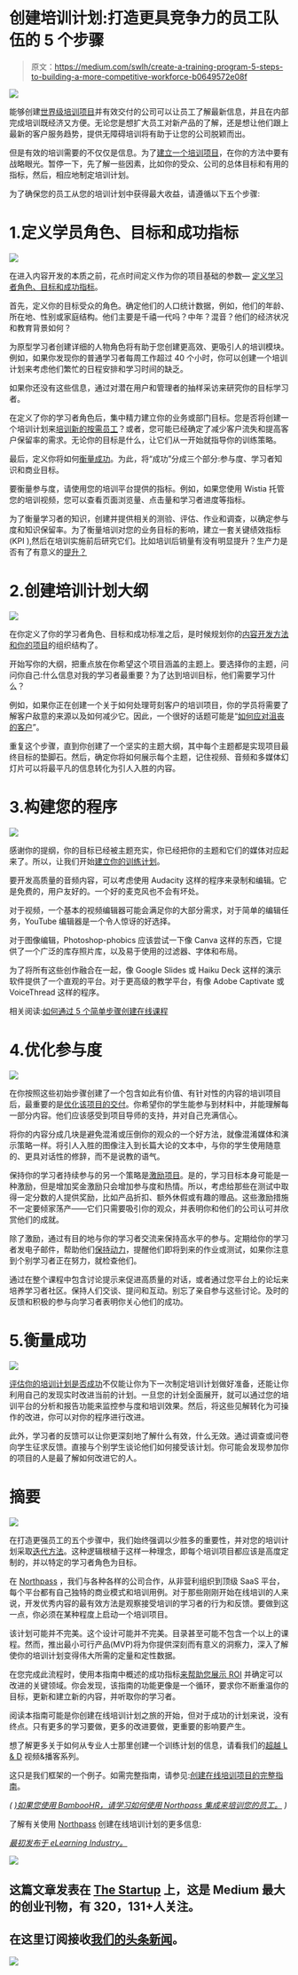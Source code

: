 # 创建培训计划:打造更具竞争力的员工队伍的 5 个步骤

> 原文：<https://medium.com/swlh/create-a-training-program-5-steps-to-building-a-more-competitive-workforce-b0649572e08f>

![](img/27eabe75010e8efa8d39fb64c02a727a.png)

能够创建[世界级培训项目](https://www.northpass.com/beginners-guide-to-online-training)并有效交付的公司可以让员工了解最新信息，并且在内部完成培训既经济又方便。无论您是想扩大员工对新产品的了解，还是想让他们跟上最新的客户服务趋势，提供无障碍培训将有助于让您的公司脱颖而出。

但是有效的培训需要的不仅仅是信息。为了[建立一个培训项目](https://elearningindustry.com/online-learning-resource-center-quickly-how-build)，在你的方法中要有战略眼光。暂停一下，先了解一些因素，比如你的受众、公司的总体目标和有用的指标，然后，相应地制定培训计划。

为了确保您的员工从您的培训计划中获得最大收益，请遵循以下五个步骤:

# 1.定义学员角色、目标和成功指标

![](img/121a17eaf9f98aa9006715b843622192.png)

在进入内容开发的本质之前，花点时间定义作为你的项目基础的参数— [定义学习者角色、目标和成功指标](https://www.northpass.com/beginners-guide-to-online-training/define-persona-and-goals#step-content-1)。

首先，定义你的目标受众的角色。确定他们的人口统计数据，例如，他们的年龄、所在地、性别或家庭结构。他们主要是千禧一代吗？中年？混音？他们的经济状况和教育背景如何？

为原型学习者创建详细的人物角色将有助于您创建更高效、更吸引人的培训模块。例如，如果你发现你的普通学习者每周工作超过 40 个小时，你可以创建一个培训计划来考虑他们繁忙的日程安排和学习时间的缺乏。

如果你还没有这些信息，通过对潜在用户和管理者的抽样采访来研究你的目标学习者。

在定义了你的学习者角色后，集中精力建立你的业务或部门目标。您是否将创建一个培训计划来[培训新的按需员工](https://elearningindustry.com/free-ebooks/scalable-workforce-onboarding-for-fast-growing-brands)？或者，您可能已经确定了减少客户流失和提高客户保留率的需求。无论你的目标是什么，让它们从一开始就指导你的训练策略。

最后，定义你将如何[衡量成功](https://www.northpass.com/platform/reporting)。为此，将“成功”分成三个部分:参与度、学习者知识和商业目标。

要衡量参与度，请使用您的培训平台提供的指标。例如，如果您使用 Wistia 托管您的培训视频，您可以查看页面浏览量、点击量和学习者进度等指标。

为了衡量学习者的知识，创建并提供相关的测验、评估、作业和调查，以确定参与度和知识保留率。为了衡量培训对您的业务目标的影响，建立一套关键绩效指标(KPI ),然后在培训实施前后研究它们。比如培训后销量有没有明显提升？生产力是否有了有意义的[提升？](https://elearningindustry.com/employee-engagement-ideas-boost-productivity)

# 2.创建培训计划大纲

![](img/dcec389691e35ec763665ac3eb469ff0.png)

在你定义了你的学习者角色、目标和成功标准之后，是时候规划你的[内容开发方法和你的项目](https://www.northpass.com/beginners-guide-to-online-training/outline-your-first-course#step-content-2)的组织结构了。

开始写你的大纲，把重点放在你希望这个项目涵盖的主题上。要选择你的主题，问问你自己:什么信息对我的学习者最重要？为了达到培训目标，他们需要学习什么？

例如，如果你正在创建一个关于如何处理苛刻客户的培训项目，你的学员将需要了解客户敌意的来源以及如何减少它。因此，一个很好的话题可能是“[如何应对沮丧的客户](https://www.northpass.com/kickstart-your-customer-education-program)”。

重复这个步骤，直到你创建了一个坚实的主题大纲，其中每个主题都是实现项目最终目标的垫脚石。然后，确定你将如何展示每个主题，记住视频、音频和多媒体幻灯片可以将最平凡的信息转化为引人入胜的内容。

# 3.构建您的程序

![](img/419e64889efee3d346de93db9ce84c64.png)

感谢你的提纲，你的目标已经被主题充实，你已经把你的主题和它们的媒体对应起来了。所以，让我们开始[建立你的训练计划](https://www.northpass.com/beginners-guide-to-online-training/build-the-course#step-content-3)。

要开发高质量的音频内容，可以考虑使用 Audacity 这样的程序来录制和编辑。它是免费的，用户友好的。一个好的麦克风也不会有坏处。

对于视频，一个基本的视频编辑器可能会满足你的大部分需求，对于简单的编辑任务，YouTube 编辑器是一个令人惊讶的好选择。

对于图像编辑，Photoshop-phobics 应该尝试一下像 Canva 这样的东西，它提供了一个广泛的库存照片库，以及易于使用的过滤器、字体和布局。

为了将所有这些创作融合在一起，像 Google Slides 或 Haiku Deck 这样的演示软件提供了一个直观的平台。对于更高级的教学平台，有像 Adobe Captivate 或 VoiceThread 这样的程序。

相关阅读:[如何通过 5 个简单步骤创建在线课程](https://www.northpass.com/blog/how-to-create-an-online-course-in-5-easy-steps)

# 4.优化参与度

![](img/da1429eb4959c8423c4b8241af4f93aa.png)

在你按照这些初始步骤创建了一个包含如此有价值、有针对性的内容的培训项目后，最重要的是[优化该项目的交付](https://www.northpass.com/beginners-guide-to-online-training/engage-your-target-learners#step-content-4)。你希望你的学生能参与到材料中，并能理解每一部分内容。他们应该感受到项目导师的支持，并对自己充满信心。

将你的内容分成几块是避免混淆或压倒你的观众的一个好方法，就像混淆媒体和演示策略一样。将引人入胜的图像注入到长篇大论的文本中，与你的学生使用随意的、更具对话性的修辞，而不是说教的语气。

保持你的学习者持续参与的另一个策略是[激励项目](https://www.northpass.com/blog/5-corporate-perks-todays-workforce-truly-cares-about)。是的，学习目标本身可能是一种激励，但是增加奖金激励只会增加参与度和热情。所以，考虑给那些在测试中取得一定分数的人提供奖励，比如产品折扣、额外休假或有趣的赠品。这些激励措施不一定要倾家荡产——它们只需要吸引你的观众，并表明你和他们的公司认可并欣赏他们的成就。

除了激励，通过有目的地与你的学习者交流来保持高水平的参与。定期给你的学习者发电子邮件，帮助他们[保持动力](https://www.northpass.com/blog/the-50-most-inspirational-company-culture-quotes-of-all-time)，提醒他们即将到来的作业或测试，如果你注意到个别学习者正在努力，就检查他们。

通过在整个课程中包含讨论提示来促进高质量的对话，或者通过您平台上的论坛来培养学习者社区。保持人们交谈、提问和互动。别忘了亲自参与这些讨论。及时的反馈和积极的参与向学习者表明你关心他们的成功。

# 5.衡量成功

![](img/a1de252578261597c37200f42a78668b.png)

[评估你的培训计划是否成功](https://www.northpass.com/beginners-guide-to-online-training/measure-the-success-of-your-program#step-content-5)不仅能让你为下一次制定培训计划做好准备，还能让你利用自己的发现实时改进当前的计划。一旦您的计划全面展开，就可以通过您的培训平台的分析和报告功能来监控参与度和培训效果。然后，将这些见解转化为可操作的改进，你可以对你的程序进行改进。

此外，学习者的反馈可以让你更深刻地了解什么有效，什么无效。通过调查或问卷向学生征求反馈。直接与个别学生谈论他们如何接受该计划。你可能会发现参加你的项目的人是最了解如何改进它的人。

# 摘要

![](img/16da64b84ac316a9fee8e316225c93b5.png)

在打造更强员工的五个步骤中，我们始终强调以少胜多的重要性，并对您的培训计划采取[迭代方法](https://www.northpass.com/beginners-kit-to-online-training)。这种逻辑根植于这样一种理念，即每个培训项目都应该是高度定制的，并以特定的学习者角色为目标。

在 [Northpass](https://www.northpass.com/) ，我们与各种各样的公司合作，从非营利组织到顶级 SaaS 平台，每个平台都有自己独特的商业模式和培训用例。对于那些刚刚开始在线培训的人来说，开发优秀内容的最有效方法是观察接受培训的学习者的行为和反馈。要做到这一点，你必须在某种程度上启动一个培训项目。

该计划可能并不完美。这个设计可能并不完美。目录甚至可能不包含一个以上的课程。然而，推出最小可行产品(MVP)将为你提供深刻而有意义的洞察力，深入了解使你的培训计划变得伟大所需的定量和定性数据。

在您完成此流程时，使用本指南中概述的成功指标[来帮助您展示 ROI](https://www.northpass.com/blog/boost-the-roi-of-new-hires-with-this-employee-training-manual-template) 并确定可以改进的关键领域。你会发现，该指南的功能更像是一个循环，要求你不断重温你的目标，更新和建立新的内容，并听取你的学习者。

阅读本指南可能是你创建在线培训计划之旅的开始，但对于成功的计划来说，没有终点。只有更多的学习要做，更多的改进要做，更重要的影响要产生。

想了解更多关于如何从专业人士那里创建一个训练计划的信息，请看我们的[超越 L & D](https://www.youtube.com/playlist?list=PLA1p83mv2R9r-Cj6xHouvaXRo6vZ6-bnV) 视频&播客系列。

这只是我们框架的一个例子。如需完整指南，请参见:[创建在线培训项目的完整指南](https://www.northpass.com/beginners-guide-to-online-training)。

*(* [*)如果您使用 BambooHR，请学习如何使用 Northpass 集成来培训您的员工。*](https://marketplace.bamboohr.com/listing/northpass/) *)*

了解有关使用 [Northpass](https://www.northpass.com/) 创建在线培训计划的更多信息:

[*最初发布于 eLearning Industry。*](https://elearningindustry.com/create-a-training-program-works-5-steps-building-stronger-employees)

[![](img/308a8d84fb9b2fab43d66c117fcc4bb4.png)](https://medium.com/swlh)

## 这篇文章发表在 [The Startup](https://medium.com/swlh) 上，这是 Medium 最大的创业刊物，有 320，131+人关注。

## 在这里订阅接收[我们的头条新闻](http://growthsupply.com/the-startup-newsletter/)。

[![](img/b0164736ea17a63403e660de5dedf91a.png)](https://medium.com/swlh)